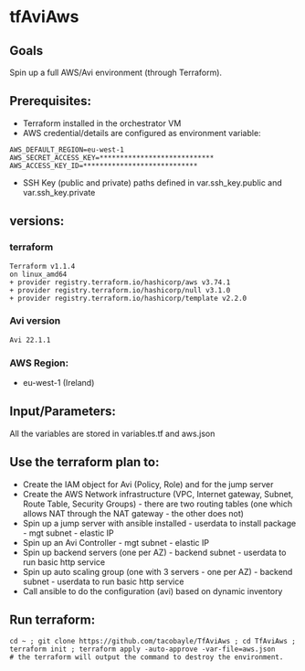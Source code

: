 # tfAviAws

## Goals
Spin up a full AWS/Avi environment (through Terraform).

## Prerequisites:
- Terraform installed in the orchestrator VM
- AWS credential/details are configured as environment variable:
```
AWS_DEFAULT_REGION=eu-west-1
AWS_SECRET_ACCESS_KEY=****************************
AWS_ACCESS_KEY_ID=****************************
```
- SSH Key (public and private) paths defined in var.ssh_key.public and var.ssh_key.private

## versions:

### terraform
```
Terraform v1.1.4
on linux_amd64
+ provider registry.terraform.io/hashicorp/aws v3.74.1
+ provider registry.terraform.io/hashicorp/null v3.1.0
+ provider registry.terraform.io/hashicorp/template v2.2.0
```

### Avi version
```
Avi 22.1.1
```

### AWS Region:
- eu-west-1 (Ireland)

## Input/Parameters:
All the variables are stored in variables.tf and aws.json

## Use the terraform plan to:
- Create the IAM object for Avi (Policy, Role) and for the jump server
- Create the AWS Network infrastructure (VPC, Internet gateway, Subnet, Route Table, Security Groups) - there are two routing tables (one which allows NAT through the NAT gateway - the other does not)
- Spin up a jump server with ansible installed - userdata to install package - mgt subnet - elastic IP
- Spin up an Avi Controller - mgt subnet - elastic IP
- Spin up backend servers (one per AZ) - backend subnet - userdata to run basic http service
- Spin up auto scaling group (one with 3 servers - one per AZ) - backend subnet - userdata to run basic http service
- Call ansible to do the configuration (avi) based on dynamic inventory

## Run terraform:
```
cd ~ ; git clone https://github.com/tacobayle/TfAviAws ; cd TfAviAws ; terraform init ; terraform apply -auto-approve -var-file=aws.json
# the terraform will output the command to destroy the environment.
```
